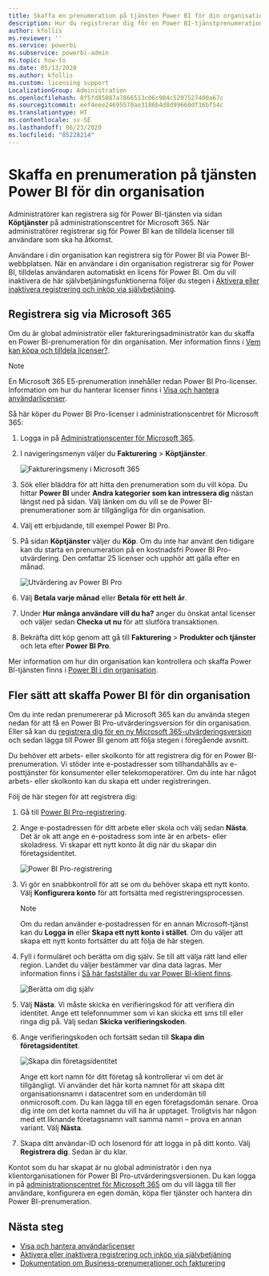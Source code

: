 ```yaml
---
title: Skaffa en prenumeration på tjänsten Power BI för din organisation
description: Hur du registrerar dig för en Power BI-tjänstprenumeration som administratör och köper licenser i bulk.
author: kfollis
ms.reviewer: ''
ms.service: powerbi
ms.subservice: powerbi-admin
ms.topic: how-to
ms.date: 05/13/2020
ms.author: kfollis
ms.custom: licensing support
LocalizationGroup: Administration
ms.openlocfilehash: 8f5fd85887a7866513c06c984c5207527400a67c
ms.sourcegitcommit: eef4eee24695570ae3186b4d8d99660df16bf54c
ms.translationtype: HT
ms.contentlocale: sv-SE
ms.lasthandoff: 06/23/2020
ms.locfileid: "85228214"
---
```

# <a name="get-a-power-bi-service-subscription-for-your-organization"></a>Skaffa en prenumeration på tjänsten Power BI för din organisation

Administratörer kan registrera sig för Power BI-tjänsten via sidan **Köptjänster** på administrationscentret för Microsoft 365. När administratörer registrerar sig för Power BI kan de tilldela licenser till användare som ska ha åtkomst.

Användare i din organisation kan registrera sig för Power BI via Power BI-webbplatsen. När en användare i din organisation registrerar sig för Power BI, tilldelas användaren automatiskt en licens för Power BI. Om du vill inaktivera de här självbetjäningsfunktionerna följer du stegen i [Aktivera eller inaktivera registrering och inköp via självbetjäning](service-admin-disable-self-service.md).

## <a name="sign-up-through-microsoft-365"></a>Registrera sig via Microsoft 365

Om du är global administratör eller faktureringsadministratör kan du skaffa en Power BI-prenumeration för din organisation. Mer information finns i [Vem kan köpa och tilldela licenser?](service-admin-licensing-organization.md#who-can-purchase-and-assign-licenses).

> [!NOTE]
>
> En Microsoft 365 E5-prenumeration innehåller redan Power BI Pro-licenser. Information om hur du hanterar licenser finns i [Visa och hantera användarlicenser](service-admin-manage-licenses.md).
>
>

Så här köper du Power BI Pro-licenser i administrationscentret för Microsoft 365:

1. Logga in på [Administrationscenter för Microsoft 365](https://admin.microsoft.com).

2. I navigeringsmenyn väljer du **Fakturering** > **Köptjänster**.
  
   ![Faktureringsmeny i Microsoft 365](media/service-admin-org-subscription/m365-billing-menu.png)

3. Sök eller bläddra för att hitta den prenumeration som du vill köpa. Du hittar **Power BI** under **Andra kategorier som kan intressera dig** nästan längst ned på sidan. Välj länken om du vill se de Power BI-prenumerationer som är tillgängliga för din organisation.

4. Välj ett erbjudande, till exempel Power BI Pro.

5. På sidan **Köptjänster** väljer du **Köp**. Om du inte har använt den tidigare kan du starta en prenumeration på en kostnadsfri Power BI Pro-utvärdering. Den omfattar 25 licenser och upphör att gälla efter en månad.

   ![Utvärdering av Power BI Pro](media/service-admin-org-subscription/m365-org-free-trial-pro.png)

6. Välj **Betala varje månad** eller **Betala för ett helt år**.

7. Under **Hur många användare vill du ha?** anger du önskat antal licenser och väljer sedan **Checka ut nu** för att slutföra transaktionen.

8. Bekräfta ditt köp genom att gå till **Fakturering** > **Produkter och tjänster** och leta efter **Power BI Pro**.

Mer information om hur din organisation kan kontrollera och skaffa Power BI-tjänsten finns i [Power BI i din organisation](https://docs.microsoft.com/microsoft-365/admin/misc/power-bi-in-your-organization?view=o365-worldwide).

## <a name="more-ways-to-get-power-bi-for-your-organization"></a>Fler sätt att skaffa Power BI för din organisation

Om du inte redan prenumererar på Microsoft 365 kan du använda stegen nedan för att få en Power BI Pro-utvärderingsversion för din organisation. Eller så kan du [registrera dig för en ny Microsoft 365-utvärderingsversion](service-admin-signing-up-for-power-bi-with-a-new-office-365-trial.md) och sedan lägga till Power BI genom att följa stegen i föregående avsnitt.

Du behöver ett arbets- eller skolkonto för att registrera dig för en Power BI-prenumeration. Vi stöder inte e-postadresser som tillhandahålls av e-posttjänster för konsumenter eller telekomoperatörer. Om du inte har något arbets- eller skolkonto kan du skapa ett under registreringen.

Följ de här stegen för att registrera dig:

1. Gå till [Power BI Pro-registrering](https://signup.microsoft.com/create-account/signup?OfferId=d59682f3-3e3b-4686-9c00-7c7c1c736085&ali=1&products=d59682f3-3e3b-4686-9c00-7c7c1c736085). 

2. Ange e-postadressen för ditt arbete eller skola och välj sedan **Nästa**. Det är ok att ange en e-postadress som inte är en arbets- eller skoladress. Vi skapar ett nytt konto åt dig när du skapar din företagsidentitet.

   ![Power BI Pro-registrering](media/service-admin-org-subscription/power-bi-pro-admins.png)

3. Vi gör en snabbkontroll för att se om du behöver skapa ett nytt konto. Välj **Konfigurera konto** för att fortsätta med registreringsprocessen.

   > [!NOTE]
   >Om du redan använder e-postadressen för en annan Microsoft-tjänst kan du **Logga in** eller **Skapa ett nytt konto i stället**. Om du väljer att skapa ett nytt konto fortsätter du att följa de här stegen.
>
>
 
4. Fyll i formuläret och berätta om dig själv. Se till att välja rätt land eller region. Landet du väljer bestämmer var dina data lagras. Mer information finns i [Så här fastställer du var Power BI-klient finns](service-admin-where-is-my-tenant-located.md#how-to-determine-where-your-power-bi-tenant-is-located).

   ![Berätta om dig själv](media/service-admin-org-subscription/tell-about-yourself.png)

5. Välj **Nästa**. Vi måste skicka en verifieringskod för att verifiera din identitet. Ange ett telefonnummer som vi kan skicka ett sms till eller ringa dig på. Välj sedan **Skicka verifieringskoden**.

6. Ange verifieringskoden och fortsätt sedan till **Skapa din företagsidentitet**.

   ![Skapa din företagsidentitet](media/service-admin-org-subscription/business-identity.png)

    Ange ett kort namn för ditt företag så kontrollerar vi om det är tillgängligt. Vi använder det här korta namnet för att skapa ditt organisationsnamn i datacentret som en underdomän till onmicrosoft.com. Du kan lägga till en egen företagsdomän senare. Oroa dig inte om det korta namnet du vill ha är upptaget. Troligtvis har någon med ett liknande företagsnamn valt samma namn – prova en annan variant. Välj **Nästa**.
    
7. Skapa ditt användar-ID och lösenord för att logga in på ditt konto. Välj **Registrera dig**. Sedan är du klar.

Kontot som du har skapat är nu global administratör i den nya klientorganisationen för Power BI Pro-utvärderingsversionen. Du kan logga in på [administrationscentret för Microsoft 365](https://admin.microsoft.com) om du vill lägga till fler användare, konfigurera en egen domän, köpa fler tjänster och hantera din Power BI-prenumeration.

## <a name="next-steps"></a>Nästa steg

- [Visa och hantera användarlicenser](service-admin-manage-licenses.md)
- [Aktivera eller inaktivera registrering och inköp via självbetjäning](service-admin-disable-self-service.md)
- [Dokumentation om Business-prenumerationer och fakturering](https://docs.microsoft.com/microsoft-365/commerce/?view=o365-worldwide)

